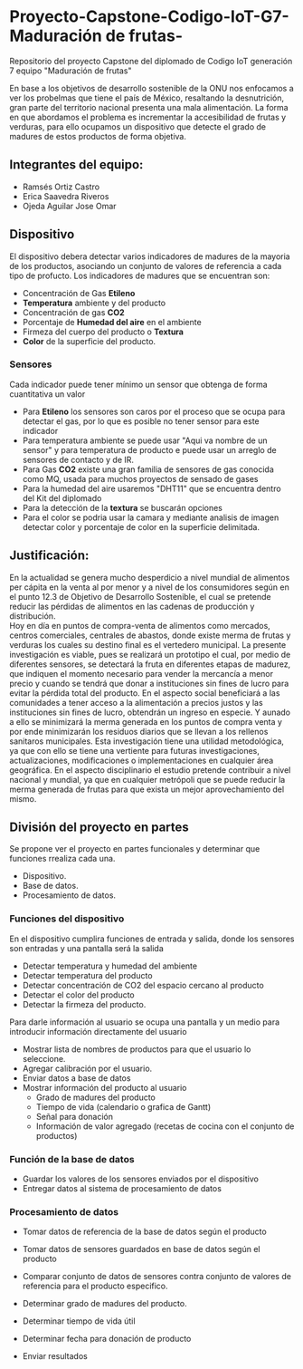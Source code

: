 # Proyecto-Capstone-Codigo-IoT-G7-Maduración de frutas-
Repositorio del proyecto Capstone del diplomado de Codigo IoT generación 7 equipo "Maduración de frutas"

En base a los objetivos de desarrollo sostenible de la ONU nos enfocamos a ver los probelmas que tiene el país de México, resaltando la desnutrición, gran parte del territorio nacional presenta una mala alimentación.
La forma en que abordamos el problema es incrementar la accesibilidad de frutas y verduras, para ello ocupamos un dispositivo que detecte el grado de madures de estos productos de forma objetiva.
## Integrantes del equipo:
* Ramsés Ortiz Castro
* Erica Saavedra Riveros
* Ojeda Aguilar Jose Omar
## Dispositivo
El dispositivo debera detectar varios indicadores de madures de la mayoria de los productos, asociando un conjunto de valores de referencia a cada tipo de profucto.
Los indicadores de madures que se encuentran son:
* Concentración de Gas **Etileno**
* **Temperatura** ambiente y del producto
* Concentración de gas **CO2**
* Porcentaje de **Humedad del aire** en el ambiente
* Firmeza del cuerpo del producto o **Textura** 
* **Color** de la superficie del producto.

### Sensores
Cada indicador puede tener mínimo un sensor que obtenga de forma cuantitativa un valor
* Para **Etileno** los sensores son caros por el proceso que se ocupa para detectar el gas, por lo que es posible no tener sensor para este indicador
* Para temperatura ambiente se puede usar "Aqui va nombre de un sensor" y para temperatura de producto e puede usar un arreglo de sensores de contacto y de IR.
* Para Gas **CO2** existe una gran familia de sensores de gas conocida como MQ, usada para muchos proyectos de sensado de gases
* Para la humedad del aire usaremos "DHT11" que se encuentra dentro del Kit del diplomado
* Para la detección de la **textura** se buscarán opciones 
* Para el color se podria usar la camara y mediante analisis de imagen detectar color y porcentaje de color en la superficie delimitada.  

## Justificación:
En la actualidad se genera mucho desperdicio a nivel mundial de alimentos per cápita en la venta al por menor y a nivel de los consumidores según en el punto 12.3 de Objetivo de Desarrollo Sostenible, el cual se pretende reducir las pérdidas de alimentos en las cadenas de producción y distribución.    
Hoy en día en puntos de compra-venta de alimentos como mercados, centros comerciales, centrales de abastos, donde existe merma de frutas y verduras los cuales su destino final es el vertedero municipal.
La presente investigación es viable, pues se realizará un prototipo el cual, por medio de diferentes sensores, se detectará la fruta en diferentes etapas de madurez, que indiquen el momento necesario para vender la mercancía a menor precio y cuando se tendrá que donar a instituciones sin fines de lucro para evitar la pérdida total del producto.
En el aspecto social beneficiará a las comunidades a tener acceso a la alimentación a precios justos y las instituciones sin fines de lucro, obtendrán un ingreso en especie. Y aunado a ello se minimizará la merma generada en los puntos de compra venta y por ende minimizarán los residuos diarios que se llevan a los rellenos sanitaros municipales.
Esta investigación tiene una utilidad metodológica, ya que con ello se tiene una vertiente para futuras investigaciones, actualizaciones, modificaciones o implementaciones en cualquier área geográfica.
En el aspecto disciplinario el estudio pretende contribuir a nivel nacional y mundial, ya que en cualquier metrópoli que se puede reducir la merma generada de frutas para que exista un mejor aprovechamiento del mismo.


## División del proyecto en partes
Se propone ver el proyecto en partes funcionales y determinar que funciones rrealiza cada una.
* Dispositivo.
* Base de datos.
* Procesamiento de datos.
### Funciones del dispositivo
En el dispositivo cumplira funciones de entrada y salida, donde los sensores son entradas y una pantalla será la salida
* Detectar temperatura y humedad del ambiente
* Detectar temperatura del producto
* Detectar concentración de CO2 del espacio cercano al producto
* Detectar el color del producto
* Detectar la firmeza del producto.

Para darle información al usuario se ocupa una pantalla y un medio para introducir información directamente del usuario
* Mostrar lista de nombres de productos para que el usuario lo seleccione.
* Agregar calibración por el usuario.
* Enviar datos a base de datos
* Mostrar información del producto al usuario
  * Grado de madures del producto
  * Tiempo de vida (calendario o grafica de Gantt)
  * Señal para donación
  * Información de valor agregado (recetas de cocina con el conjunto de productos)

### Función de la base de datos
* Guardar los valores de los sensores enviados por el dispositivo
* Entregar datos al sistema de procesamiento de datos

### Procesamiento de datos
* Tomar datos de referencia de la base de datos según el producto
* Tomar datos de sensores guardados en base de datos según el producto

* Comparar conjunto de datos de sensores contra conjunto de valores de referencia para el producto especifico.
* Determinar grado de madures del producto.
* Determinar tiempo de vida útil 
* Determinar fecha para donación de producto 
* Enviar resultados
